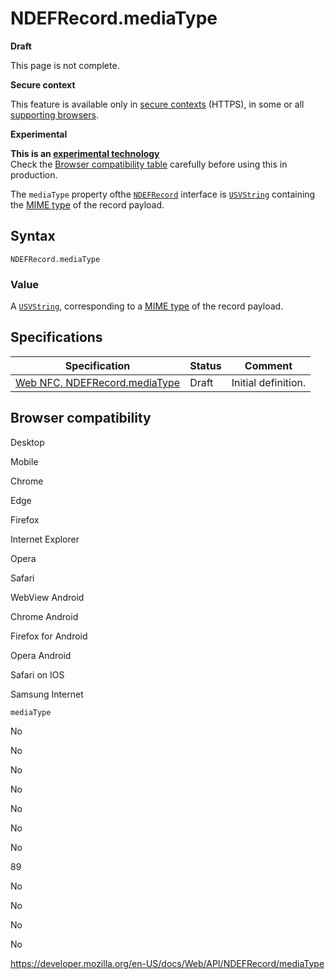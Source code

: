 NDEFRecord.mediaType
====================

**Draft**

This page is not complete.

**Secure context**

This feature is available only in [secure contexts](https://developer.mozilla.org/en-US/docs/Web/Security/Secure_Contexts) (HTTPS), in some or all [supporting browsers](#browser_compatibility).

**Experimental**

**This is an [experimental technology](https://developer.mozilla.org/en-US/docs/MDN/Guidelines/Conventions_definitions#experimental)**  
Check the [Browser compatibility table](#browser_compatibility) carefully before using this in production.

The `mediaType` property ofthe [`NDEFRecord`](../ndefrecord) interface is [`USVString`](../usvstring) containing the [MIME type](https://developer.mozilla.org/en-US/docs/Glossary/MIME_type) of the record payload.

Syntax
------

    NDEFRecord.mediaType

### Value

A [`USVString`](../usvstring), corresponding to a [MIME type](https://developer.mozilla.org/en-US/docs/Glossary/MIME_type) of the record payload.

Specifications
--------------

<table><thead><tr class="header"><th>Specification</th><th>Status</th><th>Comment</th></tr></thead><tbody><tr class="odd"><td><a href="https://w3c.github.io/web-nfc/#dom-ndefrecord-mediatype">Web NFC, NDEFRecord.mediaType</a></td><td>Draft</td><td>Initial definition.</td></tr></tbody></table>

Browser compatibility
---------------------

Desktop

Mobile

Chrome

Edge

Firefox

Internet Explorer

Opera

Safari

WebView Android

Chrome Android

Firefox for Android

Opera Android

Safari on IOS

Samsung Internet

`mediaType`

No

No

No

No

No

No

No

89

No

No

No

No

<a href="https://developer.mozilla.org/en-US/docs/Web/API/NDEFRecord/mediaType" class="_attribution-link">https://developer.mozilla.org/en-US/docs/Web/API/NDEFRecord/mediaType</a>
